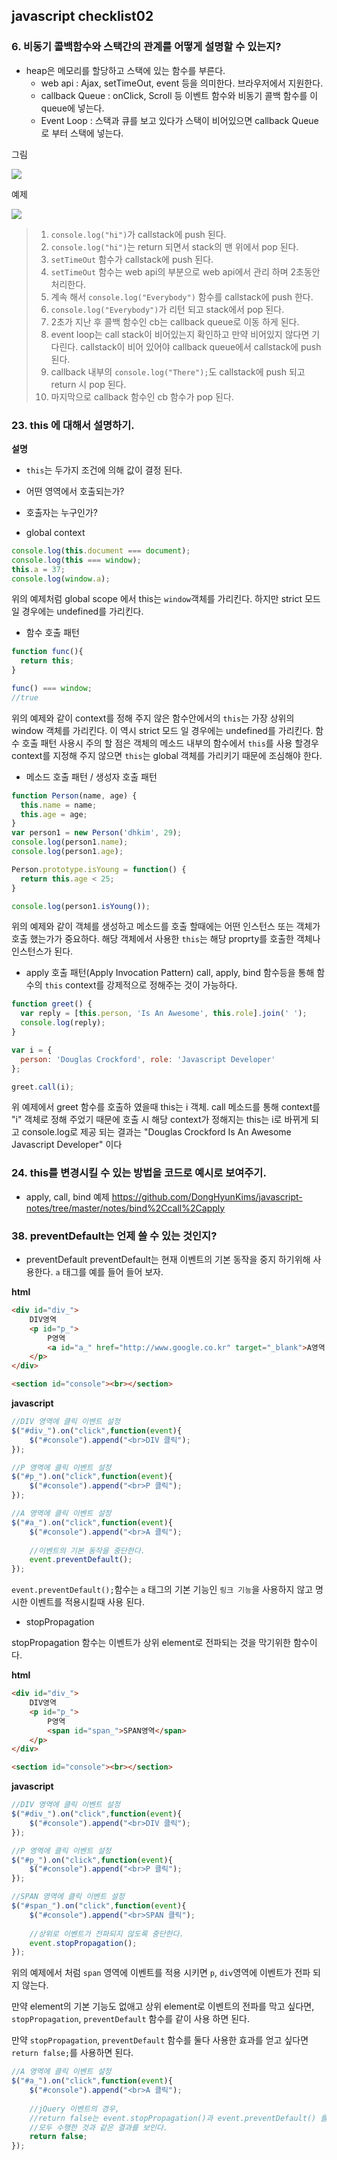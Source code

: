 ## javascript checklist02

### 6. 비동기 콜백함수와 스택간의 관계를 어떻게 설명할 수 있는지?

- heap은 메모리를 할당하고 스택에 있는 함수를 부른다.
  - web api : Ajax, setTimeOut, event 등을 의미한다. 브라우저에서 지원한다.
  - callback Queue : onClick, Scroll 등 이벤트 함수와 비동기 콜백 함수를 이 queue에 넣는다.
  - Event Loop : 스택과 큐를 보고 있다가 스택이 비어있으면 callback Queue로 부터 스택에 넣는다.

그림

<img src="http://prashantb.me/content/images/2017/01/js_runtime.png" />

예제

<img src="http://cek.io/images/event-loop/loupe.gif" />

> 1. `console.log("hi")`가 callstack에 push 된다.
> 2. `console.log("hi")`는 return 되면서 stack의 맨 위에서 pop 된다.
> 3. `setTimeOut` 함수가 callstack에 push 된다.
> 4. `setTimeOut` 함수는 web api의 부분으로  web api에서 관리 하며 2초동안 처리한다.
> 5. 계속 해서 `console.log("Everybody")` 함수를 callstack에 push 한다.
> 6. `console.log("Everybody")`가 리턴 되고 stack에서 pop 된다.
> 7. 2초가 지난 후 콜백 함수인 cb는 callback queue로 이동 하게 된다.
> 8. event loop는 call stack이 비어있는지 확인하고 만약 비어있지 않다면 기다린다. callstack이 비어 있어야 callback queue에서 callstack에 push 된다.
> 9. callback 내부의 `console.log("There");`도 callstack에 push 되고 return 시 pop 된다.
> 10. 마지막으로 callback 함수인 cb 함수가 pop 된다.

### 23. this 에 대해서 설명하기. 
**설명**

-  `this`는 두가지 조건에 의해 값이 결정 된다.
-  어떤 영역에서 호출되는가?
-  호출자는 누구인가?

-  global context 
~~~javascript
console.log(this.document === document);
console.log(this === window);
this.a = 37;
console.log(window.a);
~~~
위의 예제처럼 global scope 에서 this는 `window`객체를 가리킨다. 하지만 strict 모드일 경우에는 undefined를 가리킨다.

- 함수 호출 패턴
~~~javascript
function func(){
  return this;
}

func() === window;
//true
~~~
위의 예제와 같이 context를 정해 주지 않은 함수안에서의 `this`는 가장 상위의 window 객체를 가리킨다. 이 역시 strict 모드 일 경우에는 undefined를 가리킨다. 함수 호출 패턴 사용시 주의 할 점은 객체의 메소드 내부의 함수에서 `this`를 사용 할경우 context를 지정해 주지 않으면 `this`는 global 객체를 가리키기 때문에 조심해야 한다.

- 메소드 호출 패턴 / 생성자 호출 패턴
~~~javascript
function Person(name, age) {
  this.name = name;
  this.age = age;
}
var person1 = new Person('dhkim', 29);
console.log(person1.name);
console.log(person1.age);

Person.prototype.isYoung = function() {
  return this.age < 25;
}

console.log(person1.isYoung());
~~~
위의 예제와 같이 객체를 생성하고 메소드를 호출 할때에는 어떤 인스턴스 또는 객체가 호출 했는가가 중요하다. 해당 객체에서 사용한 `this`는 해당 proprty를 호출한 객체나 인스턴스가 된다.

- apply 호출 패턴(Apply Invocation Pattern)
  call, apply, bind 함수등을 통해 함수의 `this` context를 강제적으로 정해주는 것이 가능하다.
~~~javascript
function greet() {
  var reply = [this.person, 'Is An Awesome', this.role].join(' ');
  console.log(reply);
}

var i = {
  person: 'Douglas Crockford', role: 'Javascript Developer'
};

greet.call(i);
~~~
위 예제에서 greet 함수를 호출하 였을때 this는 i 객체. call 메소드를 통해 context를 "i" 객체로 정해 주었기 때문에 호출 시 해당 context가 정해지는 this는 i로 바뀌게 되고 console.log로 제공 되는 결과는 "Douglas Crockford Is An Awesome Javascript Developer" 이다

### 24. this를 변경시킬 수 있는 방법을 코드로 예시로 보여주기. 
- apply, call, bind 예제
  https://github.com/DongHyunKims/javascript-notes/tree/master/notes/bind%2Ccall%2Capply


### 38. preventDefault는 언제 쓸 수 있는 것인지?
- preventDefault
  preventDefault는 현재 이벤트의 기본 동작을 중지 하기위해 사용한다. `a` 태그를 예를 들어 들어 보자.

**html**
~~~html
<div id="div_">
    DIV영역
    <p id="p_">
        P영역
        <a id="a_" href="http://www.google.co.kr" target="_blank">A영역 구글 링크</a>
    </p>
</div>

<section id="console"><br></section>
~~~

**javascript**

~~~Javascript
//DIV 영역에 클릭 이벤트 설정
$("#div_").on("click",function(event){
    $("#console").append("<br>DIV 클릭");
});

//P 영역에 클릭 이벤트 설정
$("#p_").on("click",function(event){
    $("#console").append("<br>P 클릭");
});

//A 영역에 클릭 이벤트 설정
$("#a_").on("click",function(event){
    $("#console").append("<br>A 클릭");
    
    //이벤트의 기본 동작을 중단한다.
    event.preventDefault();
});
~~~
`event.preventDefault();`함수는  `a` 태그의 기본 기능인 `링크 기능`을 사용하지 않고 명시한 이벤트를 적용시킬때 사용 된다.

- stopPropagation

stopPropagation 함수는 이벤트가 상위 element로 전파되는 것을 막기위한 함수이다.

**html**
~~~Html
<div id="div_">
    DIV영역
    <p id="p_">
        P영역
        <span id="span_">SPAN영역</span>
    </p>
</div>

<section id="console"><br></section>
~~~

**javascript**
~~~javascript
//DIV 영역에 클릭 이벤트 설정
$("#div_").on("click",function(event){
    $("#console").append("<br>DIV 클릭");
});

//P 영역에 클릭 이벤트 설정
$("#p_").on("click",function(event){
    $("#console").append("<br>P 클릭");
});

//SPAN 영역에 클릭 이벤트 설정
$("#span_").on("click",function(event){
    $("#console").append("<br>SPAN 클릭");
    
    //상위로 이벤트가 전파되지 않도록 중단한다.
    event.stopPropagation();
});
~~~
위의 예제에서 처럼 `span` 영역에 이벤트를 적용 시키면 `p`, `div`영역에 이벤트가 전파 되지 않는다.

만약 element의 기본 기능도 없애고 상위 element로 이벤트의 전파를 막고 싶다면, `stopPropagation`, `preventDefault` 함수를 같이 사용 하면 된다.

만약 `stopPropagation`, `preventDefault` 함수를 둘다 사용한 효과를 얻고 싶다면 `   return false;`를 사용하면 된다.

~~~Javascript
//A 영역에 클릭 이벤트 설정
$("#a_").on("click",function(event){
    $("#console").append("<br>A 클릭");
    
    //jQuery 이벤트의 경우,
    //return false는 event.stopPropagation()과 event.preventDefault() 를
    //모두 수행한 것과 같은 결과를 보인다.
    return false;
});
~~~

